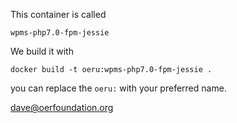 This container is called

`wpms-php7.0-fpm-jessie`

We build it with

`docker build -t oeru:wpms-php7.0-fpm-jessie .`

you can replace the `oeru:` with your preferred name.

dave@oerfoundation.org
